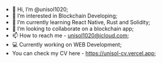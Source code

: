 - 👋 Hi, I’m @unisol1020;
- 👀 I’m interested in Blockchain Developing;
- 🌱 I’m currently learning React Native, Rust and Solidity;
- 💞️ I’m looking to collaborate on a blockchain app;
- 📫 How to reach me - unisol1020@icloud.com;
- 💻 Currently working on WEB Development;
- You can check my CV here - https://unisol-cv.vercel.app;

